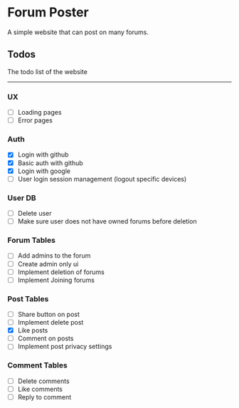 # Forum Poster

A simple website that can post on many forums.

## Todos

The todo list of the website

---

### UX

- [ ] Loading pages
- [ ] Error pages

### Auth

- [x] Login with github
- [x] Basic auth with github
- [x] Login with google
- [ ] User login session management (logout specific devices)

### User DB

- [ ] Delete user
- [ ] Make sure user does not have owned forums before deletion

### Forum Tables

- [ ] Add admins to the forum
- [ ] Create admin only ui
- [ ] Implement deletion of forums
- [ ] Implement Joining forums

### Post Tables

- [ ] Share button on post
- [ ] Implement delete post
- [x] Like posts
- [ ] Comment on posts
- [ ] Implement post privacy settings

### Comment Tables

- [ ] Delete comments
- [ ] Like comments
- [ ] Reply to comment
